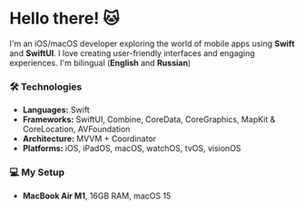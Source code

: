 # Hello there! 🐱

I'm an iOS/macOS developer exploring the world of mobile apps using **Swift** and **SwiftUI**. I love creating user-friendly interfaces and engaging experiences. I'm bilingual (**English** and **Russian**)

### 🛠️ Technologies
- **Languages:** Swift
- **Frameworks:** SwiftUI, Combine, CoreData, CoreGraphics, MapKit & CoreLocation, AVFoundation
- **Architecture:** MVVM + Coordinator
- **Platforms:** iOS, iPadOS, macOS, watchOS, tvOS, visionOS

### 💻 My Setup
- **MacBook Air M1**, 16GB RAM, macOS 15
